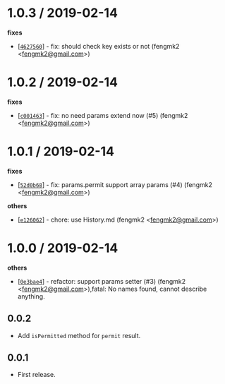 
1.0.3 / 2019-02-14
==================

**fixes**
  * [[`4627560`](http://github.com/eggjs/egg-parameters/commit/4627560865c308dade185d631658b68246af68a1)] - fix: should check key exists or not (fengmk2 <<fengmk2@gmail.com>>)

1.0.2 / 2019-02-14
==================

**fixes**
  * [[`c001463`](http://github.com/eggjs/egg-parameters/commit/c0014630170a296cc40f18172b5819f1a8d327a5)] - fix: no need params extend now (#5) (fengmk2 <<fengmk2@gmail.com>>)

1.0.1 / 2019-02-14
==================

**fixes**
  * [[`52d0b68`](http://github.com/eggjs/egg-parameters/commit/52d0b68cd2188de0a7b8f19641cb95a9e13d7319)] - fix: params.permit support array params (#4) (fengmk2 <<fengmk2@gmail.com>>)

**others**
  * [[`e126062`](http://github.com/eggjs/egg-parameters/commit/e126062835d413ab0c7f5701e24b549173491b9a)] - chore: use History.md (fengmk2 <<fengmk2@gmail.com>>)

1.0.0 / 2019-02-14
==================

**others**
  * [[`0e3bae4`](http://github.com/eggjs/egg-parameters/commit/0e3bae43d9503df8cd59fe12d9f3582c6d1ca130)] - refactor: support params setter (#3) (fengmk2 <<fengmk2@gmail.com>>),fatal: No names found, cannot describe anything.

0.0.2
-----

- Add `isPermitted` method for `permit` result.

0.0.1
-----

- First release.
